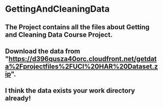 # GettingAndCleaningData
## The Project contains all the files about Getting and Cleaning Data Course Project.
## Download the data from "https://d396qusza40orc.cloudfront.net/getdata%2Fprojectfiles%2FUCI%20HAR%20Dataset.zip".
## I think the data exists your work directory already!
